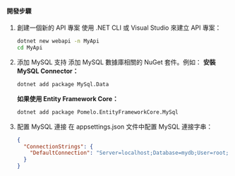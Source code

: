 #### 開發步驟

1. 創建一個新的 API 專案
   使用 .NET CLI 或 Visual Studio 來建立 API 專案：
   ```bash
   dotnet new webapi -n MyApi
   cd MyApi
   ```
2. 添加 MySQL 支持
   添加 MySQL 數據庫相關的 NuGet 套件。例如：
   **安裝 MySQL Connector：**
   ```bash
   dotnet add package MySql.Data
   ```
   **如果使用 Entity Framework Core：**
   ```bash
   dotnet add package Pomelo.EntityFrameworkCore.MySql
   ```
3. 配置 MySQL 連接
   在 appsettings.json 文件中配置 MySQL 連接字串：

   ```json
   {
     "ConnectionStrings": {
       "DefaultConnection": "Server=localhost;Database=mydb;User=root;Password=mypassword;"
     }
   }
   ```
